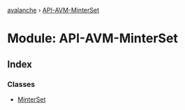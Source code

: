 [avalanche](../README.md) › [API-AVM-MinterSet](api_avm_minterset.md)

# Module: API-AVM-MinterSet

## Index

### Classes

* [MinterSet](../classes/api_avm_minterset.minterset.md)
